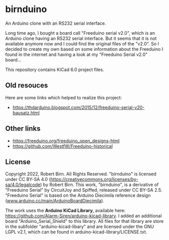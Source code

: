 # birnduino
An Arduino clone with an RS232 serial interface.

Long time ago, I bought a board call "Freeduino serial v2.0", which is an Arduino clone having an RS232 serial interface. But it seems that it is not available anymore now and I could find the original files of the "v2.0". So I decided to create my own based on some information about the Freeduino I found in the internet and having a look at my "Freeduino Serial v2.0" board...

This repository contains KiCad 6.0 project files.

## Old resouces
Here are some links which helped to realize this project:
- https://thdarduino.blogspot.com/2015/12/freeduino-serial-v20-bausatz.html

## Other links
- https://freeduino.org/freeduino_open_designs-html
- https://github.com/WestfW/Freeduino-historical

## License
Copyright 2022, Robert Birn. All Rights Reserved.
"birnduino" is licensed under CC BY-SA 4.0 (https://creativecommons.org/licenses/by-sa/4.0/legalcode) by Robert Birn.
This work, "birnduino", is a derivative of "Freeduino Serial" by CircuitJoy and Spiffed, released under CC BY-SA 2.5. 
"Freeduino Serial" is based on the Arduino Diecimila reference design (www.arduino.cc/main/ArduinoBoardDiecimila).

The work uses the **Arduino KiCad Library**, available here: https://github.com/Alarm-Siren/arduino-kicad-library.
I added an additional board "Arduino_Serial_Shield" to this library.
All files for that library are store in the subfolder "arduino-kicad-libary" and are licensed under the GNU LGPL v2.1, which can be found in arduino-kicad-library/LICENSE.txt.
